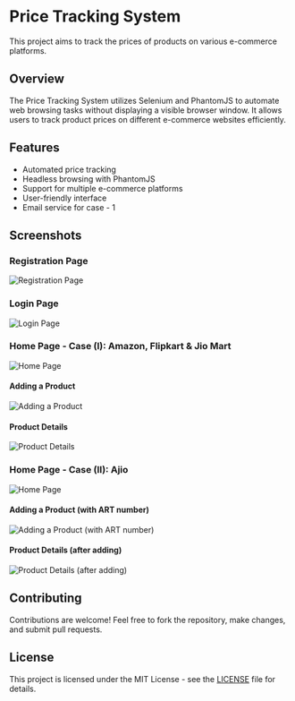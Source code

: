 # Price Tracking System

This project aims to track the prices of products on various e-commerce platforms.

## Overview

The Price Tracking System utilizes Selenium and PhantomJS to automate web browsing tasks without displaying a visible browser window. It allows users to track product prices on different e-commerce websites efficiently.

## Features

- Automated price tracking
- Headless browsing with PhantomJS
- Support for multiple e-commerce platforms
- User-friendly interface
- Email service for case - 1

## Screenshots

### Registration Page
![Registration Page](https://github.com/YourUsername/YourRepository/assets/registration_page.png)

### Login Page
![Login Page](https://github.com/YourUsername/YourRepository/assets/login_page.png)

### Home Page - Case (I): Amazon, Flipkart & Jio Mart
![Home Page ](https://github.com/YourUsername/YourRepository/assets/home_page_amazon_flipkart_jio.png)

#### Adding a Product
![Adding a Product](https://github.com/YourUsername/YourRepository/assets/add_product_amazon_flipkart_jio.png)

#### Product Details
![Product Details](https://github.com/YourUsername/YourRepository/assets/product_details_amazon_flipkart_jio.png)

### Home Page - Case (II): Ajio
![Home Page ](https://github.com/YourUsername/YourRepository/assets/home_page_ajio.png)

#### Adding a Product (with ART number)
![Adding a Product (with ART number)](https://github.com/YourUsername/YourRepository/assets/add_product_ajio.png)

#### Product Details (after adding)
![Product Details (after adding)](https://github.com/YourUsername/YourRepository/assets/product_details_ajio.png)

## Contributing

Contributions are welcome! Feel free to fork the repository, make changes, and submit pull requests.

## License

This project is licensed under the MIT License - see the [LICENSE](LICENSE) file for details.
